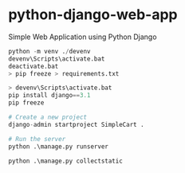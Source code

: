 # python-django-web-app
Simple Web Application using Python Django

```python
python -m venv ./devenv
devenv\Scripts\activate.bat
deactivate.bat
> pip freeze > requirements.txt

> devenv\Scripts\activate.bat
pip install django==3.1
pip freeze

# Create a new project
django-admin startproject SimpleCart .

# Run the server
python .\manage.py runserver

python .\manage.py collectstatic

```
